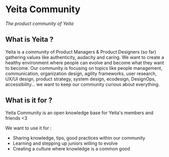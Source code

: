 # Yeita Community
*The product community of Yeita*

## What is Yeita ?
Yeita is a community of Product Managers & Product Designers (so far) gathering values like authenticity, audacity and caring. We want to create a healthy environment where people can evolve and become what they want to become. Our community is focusing on topics like people management, communication, organization design, agility frameworks, user research, UX/UI design, product strategy, system design, ecodesign, DesignOps, accessibility... we want to keep our community curious about everything.

## What is it for ?
Yeita Community is an open knowledge base for Yeita's members and friends <3 

We want to use it for : 

* Sharing knowledge, tips, good practices within our community
* Learning and stepping up juniors willing to evolve
* Creating a culture where knowledge is a common good
